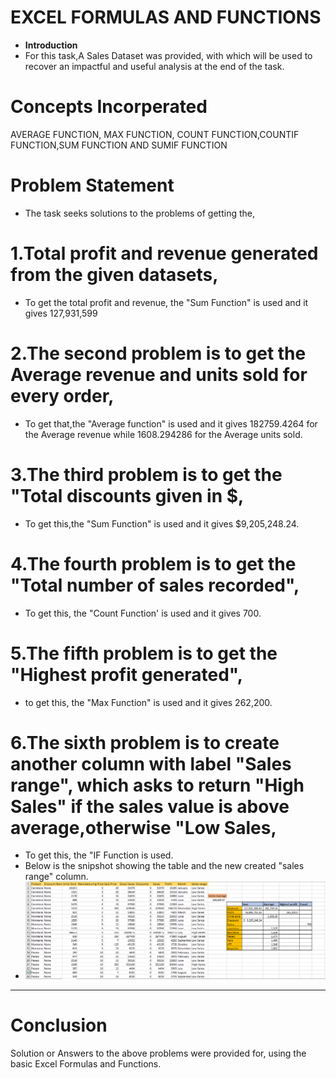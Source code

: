 # EXCEL FORMULAS AND FUNCTIONS
- **Introduction**
- For this task,A Sales Dataset was provided, with which will be used to recover an impactful and useful analysis at the end of the task.
# **Concepts Incorperated**
AVERAGE FUNCTION, MAX FUNCTION, COUNT FUNCTION,COUNTIF FUNCTION,SUM FUNCTION AND SUMIF FUNCTION
# **Problem Statement**
- The task seeks solutions to the problems of getting the, 
# 1.Total profit and revenue generated from the given datasets,
- To get the total profit and revenue, the "Sum Function" is used and it gives 127,931,599
# 2.The second problem is to get the Average revenue and units sold for every order,
- To get that,the "Average function" is used and it gives 182759.4264 for the Average revenue while 1608.294286 for the Average units sold.
# 3.The third problem is to get the "Total discounts given in $,
- To get this,the "Sum Function" is used and it gives $9,205,248.24.
# 4.The fourth problem is to get the "Total number of sales recorded",
- To get this, the "Count Function' is used and it gives 700.
# 5.The fifth problem is to get the "Highest profit generated",
- to get this, the "Max Function" is used and it gives 262,200.
# 6.The sixth problem is to create another column with label "Sales range", which asks to return "High Sales" if the sales value is above average,otherwise "Low Sales,
- To get this, the "IF Function is used.
- Below is the snipshot showing the table and the new created "sales range" column.
- ![](TASK2.PNG)
- ---
# Conclusion
Solution or Answers to the above problems were provided for, using the basic Excel Formulas and Functions. 
